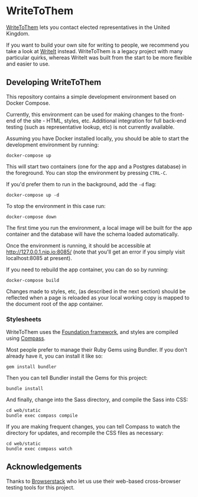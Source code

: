 # WriteToThem

[WriteToThem](https://www.writetothem.com/) lets you contact elected
representatives in the United Kingdom.

If you want to build your own site for writing to people, we recommend you take
a look at [WriteIt](https://github.com/ciudadanointeligente/write-it) instead.
WriteToThem is a legacy project with many particular quirks, whereas WriteIt was
built from the start to be more flexible and easier to use.

## Developing WriteToThem

This repository contains a simple development environment based on Docker Compose.

Currently, this environment can be used for making changes to the front-end of the
site - HTML, styles, etc. Additional integration for full back-end testing (such as
representative lookup, etc) is not currently available.

Assuming you have Docker installed locally, you should be able to start the 
development environment by running:

    docker-compose up

This will start two containers (one for the app and a Postgres database) in the
foreground. You can stop the environment by pressing `CTRL-C`.

If you'd prefer them to run in the background, add the `-d` flag:

    docker-compose up -d

To stop the environment in this case run:

    docker-compose down

The first time you run the environment, a local image will be built for the app
container and the database will have the schema loaded automatically.

Once the environment is running, it should be accessible at http://127.0.0.1.nip.io:8085/
(note that you'll get an error if you simply visit localhost:8085 at present).

If you need to rebuild the app container, you can do so by running:

    docker-compose build

Changes made to styles, etc, (as described in the next section) should be
reflected when a page is reloaded as your local working copy is mapped to
the document root of the app container.

### Stylesheets

WriteToThem uses the [Foundation framework](http://foundation.zurb.com/),
and styles are compiled using [Compass](http://compass-style.org/).

Most people prefer to manage their Ruby Gems using Bundler. If you don’t
already have it, you can install it like so:

    gem install bundler

Then you can tell Bundler install the Gems for this project:

    bundle install

And finally, change into the Sass directory, and compile the Sass into CSS:

    cd web/static
    bundle exec compass compile

If you are making frequent changes, you can tell Compass to watch the
directory for updates, and recompile the CSS files as necessary:

    cd web/static
    bundle exec compass watch

## Acknowledgements

Thanks to [Browserstack](https://www.browserstack.com/) who let us use their
web-based cross-browser testing tools for this project.
